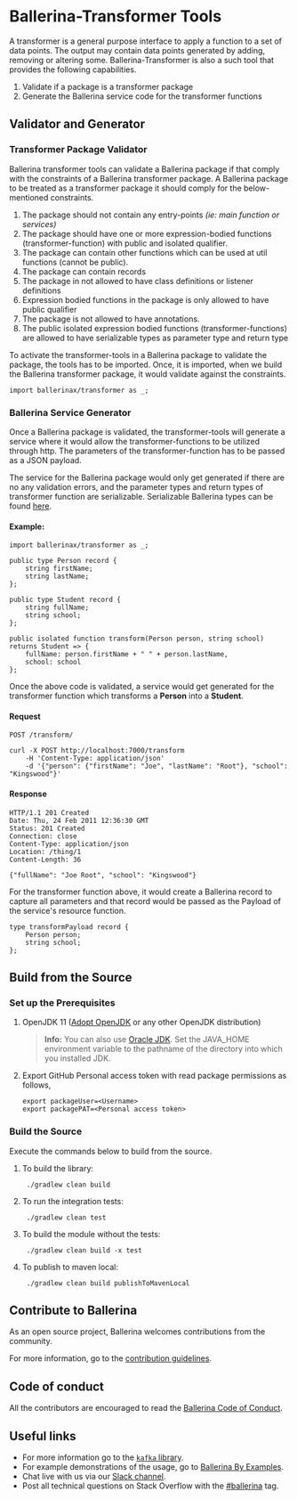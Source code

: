 # Ballerina-Transformer Tools


A transformer is a general purpose interface to apply a function to a set of data points. The output may contain data points generated by adding, removing or altering some. Ballerina-Transformer is also a such tool that provides the following capabilities.

1. Validate if a package is a transformer package
2. Generate the Ballerina service code for the transformer functions

## Validator and Generator
### Transformer Package Validator
Ballerina transformer tools can validate a Ballerina package if that comply with the constraints of a Ballerina transformer package. A Ballerina package to be treated as a transformer package it should comply for the below-mentioned constraints.
1. The package should not contain any entry-points _(ie: main function or services)_
2. The package should have one or more expression-bodied functions (transformer-function) with public and isolated qualifier.
3. The package can contain other functions which can be used at util functions (cannot be public).
4. The package can contain records
5. The package in not allowed to have class definitions or listener definitions
6. Expression bodied functions in the package is only allowed to have public qualifier
7. The package is not allowed to have annotations.
8. The public isolated expression bodied functions (transformer-functions) are allowed to have serializable types as parameter type and return type

To activate the transformer-tools in a Ballerina package to validate the package, the tools has to be imported. Once, it is imported, when we build the Ballerina transformer package, it would validate against the constraints.
```ballerina
import ballerinax/transformer as _;
```

### Ballerina Service Generator
Once a Ballerina package is validated, the transformer-tools will generate a service where it would allow the transformer-functions to be utilized through http.
The parameters of the transformer-function has to be passed as a JSON payload.

The service for the Ballerina package would only get generated if there are no any validation errors, and the parameter types and return types of transformer function are serializable. Serializable Ballerina types can be found [here](https://github.com/ballerina-platform/module-ballerina-http/blob/master/docs/spec/spec.md#2344-payload-parameter).

#### Example:
```ballerina
import ballerinax/transformer as _;

public type Person record {
    string firstName;
    string lastName;
};

public type Student record {
    string fullName;
    string school;
};

public isolated function transform(Person person, string school) returns Student => {
    fullName: person.firstName + " " + person.lastName,
    school: school
};
```

Once the above code is validated, a service would get generated for the transformer function which transforms a **Person** into a **Student**.
#### Request

`POST /transform/`

```
curl -X POST http://localhost:7000/transform
    -H 'Content-Type: application/json'
    -d '{"person": {"firstName": "Joe", "lastName": "Root"}, "school": "Kingswood"}'
```

#### Response
```
HTTP/1.1 201 Created
Date: Thu, 24 Feb 2011 12:36:30 GMT
Status: 201 Created
Connection: close
Content-Type: application/json
Location: /thing/1
Content-Length: 36

{"fullName": "Joe Root", "school": "Kingswood"}
```

For the transformer function above, it would create a Ballerina record to capture all parameters and that record would be passed as the Payload of the service's resource function.
```ballerina
type transformPayload record {
    Person person;
    string school;
};
```

## Build from the Source

### Set up the Prerequisites

1. OpenJDK 11 ([Adopt OpenJDK](https://adoptopenjdk.net/) or any other OpenJDK distribution)

   >**Info:** You can also use [Oracle JDK](https://www.oracle.com/java/technologies/javase-downloads.html). Set the JAVA_HOME environment variable to the pathname of the directory into which you installed JDK.

2. Export GitHub Personal access token with read package permissions as follows,
   ```
   export packageUser=<Username>
   export packagePAT=<Personal access token>
   ```

### Build the Source

Execute the commands below to build from the source.

1. To build the library:

        ./gradlew clean build

2. To run the integration tests:

        ./gradlew clean test

3. To build the module without the tests:

        ./gradlew clean build -x test

4. To publish to maven local:

        ./gradlew clean build publishToMavenLocal

## Contribute to Ballerina

As an open source project, Ballerina welcomes contributions from the community.

For more information, go to the [contribution guidelines](https://github.com/ballerina-platform/ballerina-lang/blob/master/CONTRIBUTING.md).

## Code of conduct

All the contributors are encouraged to read the [Ballerina Code of Conduct](https://ballerina.io/code-of-conduct).

## Useful links

* For more information go to the [`kafka` library](https://lib.ballerina.io/ballerinax/kafka/latest).
* For example demonstrations of the usage, go to [Ballerina By Examples](https://ballerina.io/learn/by-example/).
* Chat live with us via our [Slack channel](https://ballerina.io/community/slack/).
* Post all technical questions on Stack Overflow with the [#ballerina](https://stackoverflow.com/questions/tagged/ballerina) tag.

